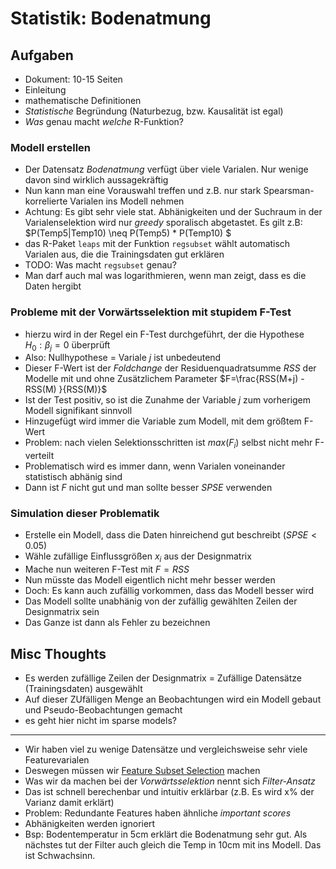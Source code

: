 # Statistik: Bodenatmung
## Aufgaben
- Dokument: 10-15 Seiten
- Einleitung
- mathematische Definitionen
- *Statistische* Begründung (Naturbezug, bzw. Kausalität ist egal)
- *Was* genau macht *welche* R-Funktion?

### Modell erstellen
- Der Datensatz *Bodenatmung* verfügt über viele Varialen. Nur wenige davon sind wirklich aussagekräftig
- Nun kann man eine Vorauswahl treffen und z.B. nur stark Spearsman-korrelierte Varialen ins Modell nehmen
- Achtung: Es gibt sehr viele stat. Abhänigkeiten und der Suchraum in der Varialenselektion wird nur *greedy* sporalisch abgetastet. Es gilt z.B: $P(Temp5|Temp10) \neq P(Temp5) * P(Temp10) $
- das R-Paket `leaps` mit der Funktion `regsubset` wählt automatisch Varialen aus, die die Trainingsdaten gut erklären
- TODO: Was macht `regsubset` genau?
- Man darf auch mal was logarithmieren, wenn man zeigt, dass es die Daten hergibt
### Probleme mit der Vorwärtsselektion mit stupidem F-Test
- hierzu wird in der Regel ein F-Test durchgeführt, der die Hypothese $H_0: \beta_j = 0$ überprüft
- Also: Nullhypothese = Variale $j$ ist unbedeutend
- Dieser F-Wert ist der *Foldchange* der Residuenquadratsumme $RSS$ der Modelle mit und ohne Zusätzlichem Parameter $F=\frac{RSS(M+j) - RSS(M) }{RSS(M)}$
- Ist der Test positiv, so ist die Zunahme der Variable $j$ zum vorherigem Modell signifikant sinnvoll
- Hinzugefügt wird immer die Variable zum Modell, mit dem größtem F-Wert
- Problem: nach vielen Selektionsschritten ist $max(F_i)$ selbst nicht mehr F-verteilt
- Problematisch wird es immer dann, wenn Varialen voneinander statistisch abhänig sind
- Dann ist $F$ nicht gut und man sollte besser $SPSE$ verwenden
### Simulation dieser Problematik
- Erstelle ein Modell, dass die Daten hinreichend gut beschreibt ($SPSE < 0.05$)
- Wähle zufällige Einflussgrößen $x_i$ aus der Designmatrix
- Mache nun weiteren F-Test mit $F=RSS$
- Nun müsste das Modell eigentlich nicht mehr besser werden
- Doch: Es kann auch zufällig vorkommen, dass das Modell besser wird
- Das Modell sollte unabhänig von der zufällig gewählten Zeilen der Designmatrix sein
- Das Ganze ist dann als Fehler zu bezeichnen

## Misc Thoughts
- Es werden zufällige Zeilen der Designmatrix = Zufällige Datensätze (Trainingsdaten) ausgewählt
- Auf dieser ZUfälligen Menge an Beobachtungen wird ein Modell gebaut und Pseudo-Beobachtungen gemacht
- es geht hier nicht im sparse models?
---
- Wir haben viel zu wenige Datensätze und vergleichsweise sehr viele Featurevarialen
- Deswegen müssen wir [Feature Subset Selection](https://de.wikipedia.org/wiki/Feature_Subset_Selection) machen
- Was wir da machen bei der *Vorwärtsselektion* nennt sich *Filter-Ansatz*
- Das ist schnell berechenbar und intuitiv erklärbar (z.B. Es wird x% der Varianz damit erklärt)
- Problem: Redundante Features haben ähnliche *important scores*
- Abhänigkeiten werden ignoriert
- Bsp: Bodentemperatur in 5cm erklärt die Bodenatmung sehr gut. Als nächstes tut der Filter auch gleich die Temp in 10cm mit ins Modell. Das ist Schwachsinn.
